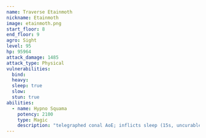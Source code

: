 ```yaml
---
name: Traverse Etainmoth
nickname: Etainmoth
image: etainmoth.png
start_floor: 8
end_floor: 9
agro: Sight
level: 95
hp: 95964
attack_damage: 1485
attack_type: Physical
vulnerabilities:
  bind: 
  heavy: 
  sleep: true
  slow: 
  stun: true
abilities:
  - name: Hypno Squama
    potency: 2100
    type: Magic
    description: "telegraphed conal AoE; inflicts sleep (15s, uncurable)"
---
```

